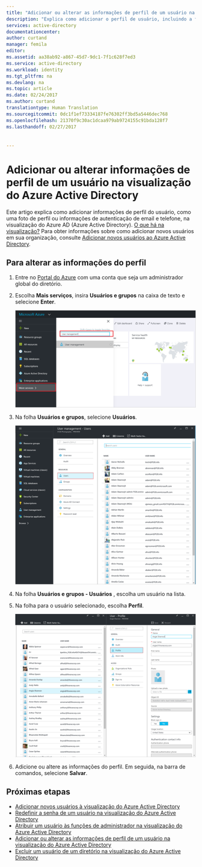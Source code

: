 ```yaml
---
title: "Adicionar ou alterar as informações de perfil de um usuário na visualização do Azure Active Directory | Microsoft Docs"
description: "Explica como adicionar o perfil de usuário, incluindo a foto do perfil, no Azure Active Directory"
services: active-directory
documentationcenter: 
author: curtand
manager: femila
editor: 
ms.assetid: aa38ab92-a867-45d7-9dc1-7f1c628f7ed3
ms.service: active-directory
ms.workload: identity
ms.tgt_pltfrm: na
ms.devlang: na
ms.topic: article
ms.date: 02/24/2017
ms.author: curtand
translationtype: Human Translation
ms.sourcegitcommit: 0dc1f1ef73334187fe76302ff3bd5a5446dec768
ms.openlocfilehash: 21370f9c30ac1dcaa979ab9724155c91bda128f7
ms.lasthandoff: 02/27/2017


---
```

# <a name="add-or-change-profile-information-for-a-user-in-azure-active-directory-preview"></a>Adicionar ou alterar informações de perfil de um usuário na visualização do Azure Active Directory
Este artigo explica como adicionar informações de perfil do usuário, como uma foto de perfil ou informações de autenticação de email e telefone, na visualização do Azure AD (Azure Active Directory). [O que há na visualização?](active-directory-preview-explainer.md) Para obter informações sobre como adicionar novos usuários em sua organização, consulte [Adicionar novos usuários ao Azure Active Directory](active-directory-users-create-azure-portal.md).

## <a name="to-change-profile-information"></a>Para alterar as informações do perfil
1. Entre no [Portal do Azure](https://portal.azure.com) com uma conta que seja um administrador global do diretório.
2. Escolha **Mais serviços**, insira **Usuários e grupos** na caixa de texto e selecione **Enter**.

   ![Abrir usuários e grupos](./media/active-directory-users-profile-azure-portal/create-users-user-management.png)
3. Na folha **Usuários e grupos**, selecione **Usuários**.

   ![Abrindo a folha Usuários](./media/active-directory-users-profile-azure-portal/create-users-open-users-blade.png)
4. Na folha **Usuários e grupos - Usuários** , escolha um usuário na lista.
5. Na folha para o usuário selecionado, escolha **Perfil**.

    ![Abrindo as informações de trabalho](./media/active-directory-users-profile-azure-portal/active-directory-create-users-profile.png)
6. Adicione ou altere as informações do perfil. Em seguida, na barra de comandos, selecione **Salvar**.

## <a name="next-steps"></a>Próximas etapas
* [Adicionar novos usuários à visualização do Azure Active Directory](active-directory-users-create-azure-portal.md)
* [Redefinir a senha de um usuário na visualização do Azure Active Directory](active-directory-users-reset-password-azure-portal.md)
* [Atribuir um usuário às funções de administrador na visualização do Azure Active Directory](active-directory-users-assign-role-azure-portal.md)
* [Adicionar ou alterar as informações de perfil de um usuário na visualização do Azure Active Directory](active-directory-users-work-info-azure-portal.md)
* [Excluir um usuário de um diretório na visualização do Azure Active Directory](active-directory-users-delete-user-azure-portal.md)


